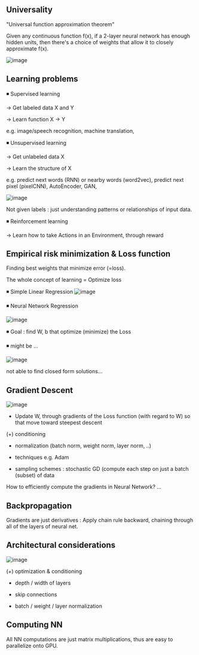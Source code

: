 
## Universality

"Universal function approximation theorem"

Given any continuous function f(x), if a 2-layer neural network has enough hidden units, 
then there's a choice of weights that allow it to closely approximate f(x).

![image](https://user-images.githubusercontent.com/79262676/162991625-b5c8be94-af82-4bad-a3f1-ae2f58e4cdcd.png)

## Learning problems

◾ Supervised learning

-> Get labeled data X and Y

-> Learn function X -> Y

e.g. image/speech recognition, machine translation,

◾ Unsupervised learning

-> Get unlabeled data X

-> Learn the structure of X

e.g. predict next words (RNN) or nearby words (word2vec), predict next pixel (pixelCNN), AutoEncoder, GAN,

![image](https://user-images.githubusercontent.com/79262676/162984019-e9c902e0-914d-46e2-ab8c-62993143a23f.png)

Not given labels : just understanding patterns or relationships of input data.

◾ Reinforcement learning

-> Learn how to take Actions in an Environment, through reward

## Empirical risk minimization & Loss function

Finding best weights that minimize error (=loss).

The whole concept of learning = Optimize loss

◾ Simple Linear Regression
![image](https://user-images.githubusercontent.com/79262676/162985665-c2e2d22f-8db5-4e36-9b25-7da172b00ec1.png)

◾ Neural Network Regression

![image](https://user-images.githubusercontent.com/79262676/162985750-ec20bde5-a15e-4272-84e9-9fcfd9f0d0bd.png)

◾ Goal : find W, b that optimize (minimize) the Loss

◾ might be ...

![image](https://user-images.githubusercontent.com/79262676/162986338-f7bc75b8-b93f-40be-a9e3-76d4d1d97a58.png)

not able to find closed form solutions...

## Gradient Descent

![image](https://user-images.githubusercontent.com/79262676/162986951-ae780068-7a2a-4884-b76c-20f6e360d076.png)

- Update W, through gradients of the Loss function (with regard to W) so that move toward steepest descent

(+) conditioning 

- normalization (batch norm, weight norm, layer norm, ..)

- techniques e.g. Adam

- sampling schemes : stochastic GD (compute each step on just a batch (subset) of data

How to efficiently compute the gradients in Neural Network? ...

## Backpropagation

Gradients are just derivatives : 
Apply chain rule backward, chaining through all of the layers of neural net.

## Architectural considerations

![image](https://user-images.githubusercontent.com/79262676/162990484-bfd7a81a-b26a-4049-ade9-91f4622a7f59.png)

(+) optimization & conditioning

- depth / width of layers

- skip connections

- batch / weight / layer normalization

## Computing NN

All NN computations are just matrix multiplications, thus are easy to parallelize onto GPU.
